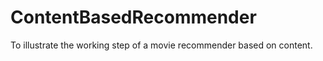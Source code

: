 ContentBasedRecommender
=======================

To illustrate the working step of a movie recommender based on content.
